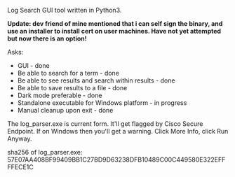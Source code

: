 Log Search GUI tool written in Python3. 

**Update: dev friend of mine mentioned that i can self sign the binary, and use an installer to install cert on user machines. Have not yet attempted but now there is an option!**

Asks: 
* GUI - done
* Be able to search for a term - done
* Be able to see results and search within results - done
* Be able to save results to a file - done
* Dark mode preferable - done
* Standalone executable for Windows platform - in progress
* Manual cleanup upon exit - done

The log_parser.exe is current form. 
It'll get flagged by Cisco Secure Endpoint. 
If on Windows then you'll get a warning. Click More Info, click Run Anyway. 

sha256 of log_parser.exe: 57E07AA408BF99409BB1C27BD9D63238DFB10489C00C449580E322EFFFFECE1C
